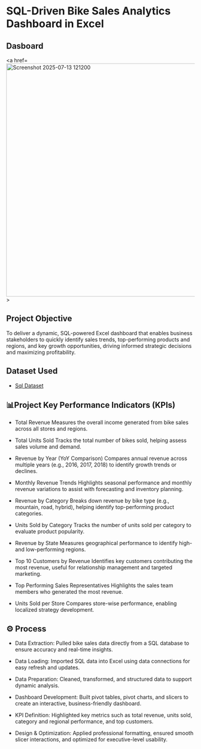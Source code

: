 # SQL-Driven Bike Sales Analytics Dashboard in Excel
## Dasboard
<a href=<img width="1426" height="622" alt="Screenshot 2025-07-13 121200" src="https://github.com/user-attachments/assets/267933dd-203c-4667-ac88-96b637a343d6" />></a>

## Project Objective
To deliver a dynamic, SQL-powered Excel dashboard that enables business stakeholders to quickly identify sales trends, top-performing products and regions, and key growth opportunities, driving informed strategic decisions and maximizing profitability.

## Dataset Used
- <a href="https://github.com/Vaibh31/Data-Analysis-Dashboard/blob/main/SQL-Server-Sample-Database.zip">Sql Dataset</a>

## 📊Project Key Performance Indicators (KPIs)
- Total Revenue
Measures the overall income generated from bike sales across all stores and regions.

- Total Units Sold
Tracks the total number of bikes sold, helping assess sales volume and demand.

- Revenue by Year (YoY Comparison)
Compares annual revenue across multiple years (e.g., 2016, 2017, 2018) to identify growth trends or declines.

- Monthly Revenue Trends
Highlights seasonal performance and monthly revenue variations to assist with forecasting and inventory planning.

- Revenue by Category
Breaks down revenue by bike type (e.g., mountain, road, hybrid), helping identify top-performing product categories.

- Units Sold by Category
Tracks the number of units sold per category to evaluate product popularity.

- Revenue by State
Measures geographical performance to identify high- and low-performing regions.

- Top 10 Customers by Revenue
Identifies key customers contributing the most revenue, useful for relationship management and targeted marketing.

- Top Performing Sales Representatives
Highlights the sales team members who generated the most revenue.

- Units Sold per Store
Compares store-wise performance, enabling localized strategy development.

## ⚙️ Process
- Data Extraction: Pulled bike sales data directly from a SQL database to ensure accuracy and real-time insights.

- Data Loading: Imported SQL data into Excel using data connections for easy refresh and updates.

- Data Preparation: Cleaned, transformed, and structured data to support dynamic analysis.

- Dashboard Development: Built pivot tables, pivot charts, and slicers to create an interactive, business-friendly dashboard.

- KPI Definition: Highlighted key metrics such as total revenue, units sold, category and regional performance, and top customers.

- Design & Optimization: Applied professional formatting, ensured smooth slicer interactions, and optimized for executive-level usability.
